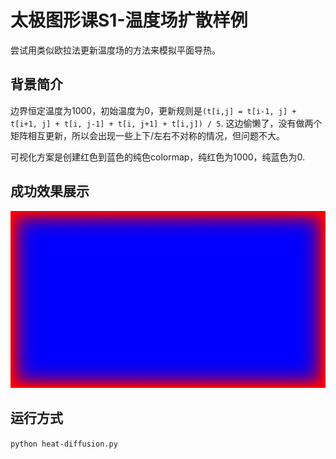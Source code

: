 # 太极图形课S1-温度场扩散样例
尝试用类似欧拉法更新温度场的方法来模拟平面导热。

## 背景简介
边界恒定温度为1000，初始温度为0，更新规则是`(t[i,j] = t[i-1, j] + t[i+1, j] + t[i, j-1] + t[i, j+1] + t[i,j]) / 5`. 这边偷懒了，没有做两个矩阵相互更新，所以会出现一些上下/左右不对称的情况，但问题不大。

可视化方案是创建红色到蓝色的纯色colormap，纯红色为1000，纯蓝色为0.

## 成功效果展示

![demo](./data/video.gif)

## 运行方式
 `python heat-diffusion.py`
